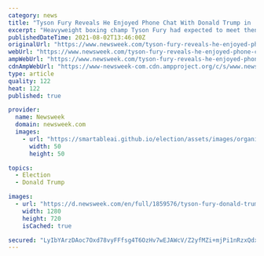 ```yaml
---
category: news
title: "Tyson Fury Reveals He Enjoyed Phone Chat With Donald Trump in 'Surprise' Call"
excerpt: "Heavyweight boxing champ Tyson Fury had expected to meet then President Donald Trump after his February 2020 victory over Deontay Wilder."
publishedDateTime: 2021-08-02T13:46:00Z
originalUrl: "https://www.newsweek.com/tyson-fury-reveals-he-enjoyed-phone-chat-donald-trump-surprise-call-1615182"
webUrl: "https://www.newsweek.com/tyson-fury-reveals-he-enjoyed-phone-chat-donald-trump-surprise-call-1615182"
ampWebUrl: "https://www.newsweek.com/tyson-fury-reveals-he-enjoyed-phone-chat-donald-trump-surprise-call-1615182?amp=1"
cdnAmpWebUrl: "https://www-newsweek-com.cdn.ampproject.org/c/s/www.newsweek.com/tyson-fury-reveals-he-enjoyed-phone-chat-donald-trump-surprise-call-1615182?amp=1"
type: article
quality: 122
heat: 122
published: true

provider:
  name: Newsweek
  domain: newsweek.com
  images:
    - url: "https://smartableai.github.io/election/assets/images/organizations/newsweek.com-50x50.jpg"
      width: 50
      height: 50

topics:
  - Election
  - Donald Trump

images:
  - url: "https://d.newsweek.com/en/full/1859576/tyson-fury-donald-trump.jpg"
    width: 1280
    height: 720
    isCached: true

secured: "LyIbYArzDAoc7Oxd78vyFFfsg4T6OzHv7wEJAWcV/Z2yfMZi+mjPi1nRzxQdxrRCxcfjaYnTDQwyNOVVFea/HTJij//Uku61dIS/R+RsdKL0dUATuH39YtNk3AlljaGKvQwvDXbifO+iHBkWFCrhvmZejEseBqAWv0lLYxENiGBWSkUgbmc7xZNNLiDi3JrLJWVzyKqxBsk6hda5Jh3kNRLiJa/o7fmVzOIQeKBwlzsBVY1GjcIYbIt6wIF5hGMA4djTzQdO5yCcdrMMCTThKY4I/bqCw4+HpVxXchiAE7ikpwOvuf+voeWMqxRExRpIw8XBqJ7thm5kwZOJ38liRMWKrLOENa2QvwhlESPKjBo=;2d8rxyjI9eQd51NfWAZAFg=="
---
```


